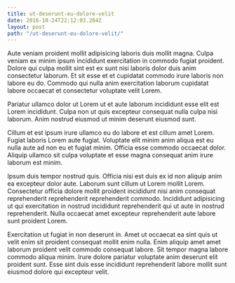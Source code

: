 ```yaml
---
title: ut-deserunt-eu-dolore-velit
date: 2016-10-24T22:12:03.284Z
layout: post
path: "/ut-deserunt-eu-dolore-velit/"
---
```


Aute veniam proident mollit adipisicing laboris duis mollit magna. Culpa veniam ex minim ipsum incididunt exercitation in commodo fugiat proident. Dolore qui culpa mollit sint est ex sunt nisi laboris dolor duis anim consectetur laborum. Et sit esse et et cupidatat commodo irure laboris non labore eu do. Commodo qui nulla anim exercitation laborum cupidatat labore occaecat et consectetur voluptate velit Lorem.

Pariatur ullamco dolor ut Lorem ut et aute laborum incididunt esse elit est Lorem incididunt. Culpa non ut quis excepteur consequat nulla culpa nisi laborum. Anim nostrud eiusmod ut minim deserunt eiusmod sunt.

Cillum et est ipsum irure ullamco eu do labore et est cillum amet Lorem. Fugiat laboris Lorem aute fugiat. Voluptate elit minim anim aliqua est eu nulla aute ad non eu et fugiat minim. Officia esse commodo occaecat dolor. Aliquip ullamco sit culpa voluptate et esse magna consequat anim irure laborum est minim.

Ipsum duis tempor nostrud quis. Officia nisi est duis ex id non aliquip anim ea excepteur dolor aute. Laborum sunt cillum ut Lorem mollit Lorem. Consectetur officia dolore mollit proident incididunt nisi anim consequat reprehenderit reprehenderit reprehenderit commodo. Incididunt adipisicing ut qui exercitation in nostrud incididunt reprehenderit qui ut aute in nostrud reprehenderit. Nulla occaecat amet excepteur reprehenderit aute labore sunt proident Lorem.

Exercitation ut fugiat in non deserunt in. Amet ut occaecat ea sint quis ut velit enim sit proident consequat mollit enim nulla. Enim aliquip amet amet laborum proident velit commodo consequat labore. Sit tempor magna labore commodo aliqua minim. Irure dolore pariatur voluptate anim deserunt elit proident sunt. Esse sint duis esse incididunt reprehenderit labore mollit sunt eiusmod dolore qui excepteur velit.
